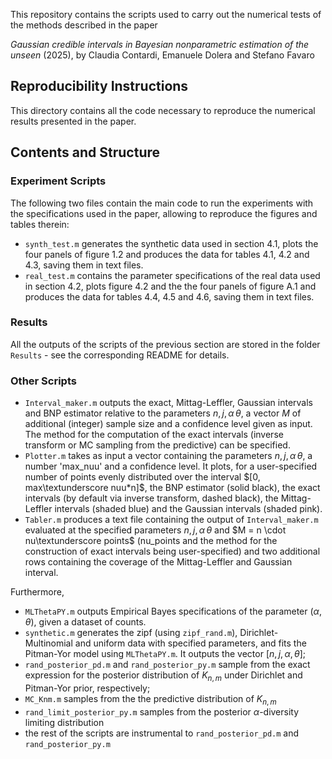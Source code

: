 This repository contains the scripts used to carry out the numerical tests of the methods described in the paper

_Gaussian credible intervals in Bayesian nonparametric estimation of the unseen_ (2025), by Claudia Contardi, Emanuele Dolera and Stefano Favaro

## Reproducibility Instructions

This directory contains all the code necessary to reproduce the numerical results presented in the paper.

## Contents and Structure

### Experiment Scripts
The following two files contain the main code to run the experiments with the specifications used in the paper, allowing to reproduce the figures and tables therein:
- `synth_test.m` generates the synthetic data used in section 4.1, plots the four panels of figure 1.2 and produces the data for tables 4.1, 4.2 and 4.3, saving them in text files.
- `real_test.m` contains the parameter specifications of the real data used in section 4.2, plots figure 4.2 and the the four panels of figure A.1 and produces the data for tables 4.4, 4.5 and 4.6, saving them in  text files.

### Results
All the outputs of the scripts of the previous section are stored in the folder `Results` - see the corresponding README for details.


### Other Scripts
- `Interval_maker.m` outputs the exact, Mittag-Leffler, Gaussian intervals and BNP estimator relative to the parameters $n, j, \alpha\, \theta$, a vector $M$ of additional (integer) sample size and a confidence level given as input. The method for the computation of the exact intervals (inverse transform or MC sampling from the predictive) can be specified. 
- `Plotter.m` takes as input a vector containing the parameters $n, j, \alpha\, \theta$, a number 'max_nuu' and a confidence level. It plots, for a user-specified number of points evenly distributed over the interval $[0, max\textunderscore nuu*n]$, the BNP estimator (solid black), the exact intervals (by default via inverse transform, dashed black), the Mittag-Leffler intervals (shaded blue) and the Gaussian intervals (shaded pink). 
- `Tabler.m` produces a text file containing the output of `Interval_maker.m` evaluated at the specified parameters $n, j, \alpha\, \theta$ and $M = n \cdot nu\textunderscore points$ (nu_points and the method for the construction of exact intervals being user-specified) and two additional rows containing the coverage of the Mittag-Leffler and Gaussian interval. 

Furthermore, 
- `MLThetaPY.m` outputs Empirical Bayes specifications of the parameter $(\alpha, \theta)$, given a dataset of counts.
- `synthetic.m` generates the zipf (using `zipf_rand.m`), Dirichlet-Multinomial and uniform data with specified parameters, and fits the Pitman-Yor model using `MLThetaPY.m`. It outputs the vector $[n, j, \alpha, \theta]$; 
- `rand_posterior_pd.m` and `rand_posterior_py.m` sample from the exact expression for the posterior distribution of $K_{n, m}$ under Dirichlet and Pitman-Yor prior, respectively;
- `MC_Knm.m` samples from the the predictive distribution of $K_{n, m}$
- `rand_limit_posterior_py.m` samples from the posterior $\alpha$-diversity limiting distribution 
- the rest of the scripts are instrumental to `rand_posterior_pd.m` and `rand_posterior_py.m`

